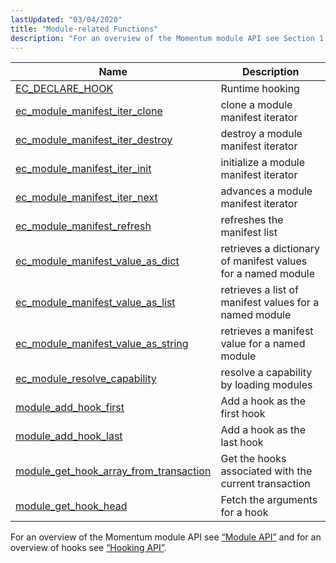```yaml
---
lastUpdated: "03/04/2020"
title: "Module-related Functions"
description: "For an overview of the Momentum module API see Section 1 3 1 Module API and for an overview of hooks see Section 1 3 2 Hooking API..."
---
```


              
| Name                                                                                                                                        | Description                                                  |
|---------------------------------------------------------------------------------------------------------------------------------------------|--------------------------------------------------------------|
| [EC_DECLARE_HOOK](/momentum/3/3-api/apis-ec-declare-hook)                                               | Runtime hooking                                              |
| [ec_module_manifest_iter_clone](/momentum/3/3-api/apis-ec-module-manifest-iter-clone)                   | clone a module manifest iterator                             |
| [ec_module_manifest_iter_destroy](/momentum/3/3-api/apis-ec-module-manifest-iter-destroy)               | destroy a module manifest iterator                           |
| [ec_module_manifest_iter_init](/momentum/3/3-api/apis-ec-module-manifest-iter-init)                     | initialize a module manifest iterator                        |
| [ec_module_manifest_iter_next](/momentum/3/3-api/apis-ec-module-manifest-iter-next)                     | advances a module manifest iterator                          |
| [ec_module_manifest_refresh](/momentum/3/3-api/apis-ec-module-manifest-refresh)                         | refreshes the manifest list                                  |
| [ec_module_manifest_value_as_dict](/momentum/3/3-api/apis-ec-module-manifest-value-as-dict)             | retrieves a dictionary of manifest values for a named module |
| [ec_module_manifest_value_as_list](/momentum/3/3-api/apis-ec-module-manifest-value-as-list)             | retrieves a list of manifest values for a named module       |
| [ec_module_manifest_value_as_string](/momentum/3/3-api/apis-ec-module-manifest-value-as-string)         | retrieves a manifest value for a named module                |
| [ec_module_resolve_capability](/momentum/3/3-api/apis-ec-module-resolve-capability)                     | resolve a capability by loading modules                      |
| [module_add_hook_first](/momentum/3/3-api/apis-module-add-hook-first)                                   | Add a hook as the first hook                                 |
| [module_add_hook_last](/momentum/3/3-api/apis-module-add-hook-last)                                     | Add a hook as the last hook                                  |
| [module_get_hook_array_from_transaction](/momentum/3/3-api/apis-module-get-hook-array-from-transaction) | Get the hooks associated with the current transaction        |
| [module_get_hook_head](/momentum/3/3-api/apis-module-get-hook-head)                                     | Fetch the arguments for a hook                               |

For an overview of the Momentum module API see [“Module API”](/momentum/3/3-api/arch-primary-apis#arch.module) and for an overview of hooks see [“Hooking API”](/momentum/3/3-api/arch-primary-apis#arch.hooking).